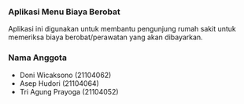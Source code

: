 ### Aplikasi Menu Biaya Berobat
Aplikasi ini digunakan untuk membantu pengunjung rumah sakit untuk memeriksa biaya berobat/perawatan yang akan dibayarkan.

### Nama Anggota
- Doni Wicaksono (21104062)
- Asep Hudori (21104064)
- Tri Agung Prayoga (21104052)
